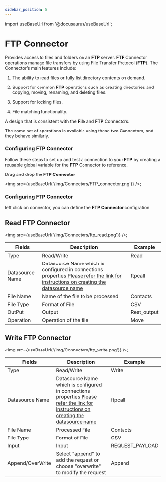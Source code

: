 ```yaml
---
sidebar_position: 5
---
```


import useBaseUrl from '@docusaurus/useBaseUrl';

# FTP Connector


Provides access to files and folders on an **FTP** server. **FTP** Connector operations manage file transfers by using File Transfer Protocol (**FTP**). The Connector’s main features include:

1) The ability to read files or fully list directory contents on demand.

2) Support for common ****FTP**** operations such as creating directories and copying, moving, renaming, and deleting files.

3) Support for locking files.

4) File matching functionality.

A design that is consistent with the **File** and ****FTP**** Connectors.

The same set of operations is available using these two Connectors, and they behave similarly.

### Configuring FTP Connector

Follow these steps to set up and test a connection to your **FTP**  by creating a reusable global variable for the **FTP** Connector to reference.

Drag and drop the **FTP Connector**

<img src={useBaseUrl('/img/Connectors/FTP_connector.png')} />;

### Configuring FTP Connector
left click on connector, you can define the **FTP Connector** configration

## Read FTP Connector

<img src={useBaseUrl('/img/Connectors/ftp_read.png')} />;

<table>
<thead>
<tr>
<th>Fields</th>
<th>Description</th>
<th>Example</th>
</tr>
</thead>
<tbody>
<tr>
<td>Type</td>
<td>Read/Write</td>
<td>Read</td>
</tr>
<tr>
<td>Datasource Name</td>
<td>Datasource Name which is configured in connections properties<a href="/Core Development/Property Config/Connection Properties/DataSource FTP"target="_blank"> Please refer the link for instructions on creating the datasource name</a></td>
<td>ftpcall</td>
</tr>
<tr>
<td>File Name</td>
<td>Name of the file to be processed</td>
<td>Contacts</td>
</tr>
<tr>
<td>File Type</td>
<td>Format of File</td>
<td>CSV</td>
</tr>
<tr>
<td>OutPut</td>
<td>Output</td>
<td>Rest_output</td>
</tr>
<tr>
<td>Operation</td>
<td>Operation of the file</td>
<td>Move</td>
</tr>
</tbody>
</table>

## Write FTP Connector

<img src={useBaseUrl('/img/Connectors/ftp_write.png')} />;


<table>
<thead>
<tr>
<th>Fields</th>
<th>Description</th>
<th>Example</th>
</tr>
</thead>
<tbody>
<tr>
<td>Type</td>
<td>Read/Write</td>
<td>Write</td>
</tr>
<tr>
<td>Datasource Name</td>
<td>Datasource Name which is configured in connections properties<a href="/Core Development/Property Config/Connection Properties/DataSource FTP"target="_blank"> Please refer the link for instructions on creating the datasource name</a></td>
<td>ftpcall</td>
</tr>
<tr>
<td>File Name</td>
<td>Processed File</td>
<td>Contacts</td>
</tr>
<tr>
<td>File Type</td>
<td>Format of File</td>
<td>CSV</td>
</tr>
<tr>
<td>Input</td>
<td>Input</td>
<td>REQUEST_PAYLOAD</td>
</tr>
<tr>
<td>Append/OverWrite</td>
<td>Select "append" to add the request or choose "overwrite" to modify the request</td>
<td>Append</td>
</tr>
</tbody>
</table>